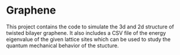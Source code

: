 # Graphene
This project contains the code to simulate the 3d and 2d structure of twisted bilayer graphene. 
It also includes a CSV file of the energy eigenvalue of the given lattice sites which can be used to study the quantum mechanical behavior of the stucture.  
